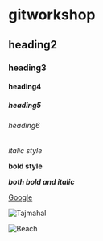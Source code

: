 # gitworkshop
## heading2
### heading3
#### heading4
##### heading5
###### heading6
*italic style*

**bold style**

***both bold and italic***

[Google](https://www.google.com/)

![Tajmahal](https://upload.wikimedia.org/wikipedia/commons/d/da/Taj-Mahal.jpg)

![Beach](https://www.tripsavvy.com/thmb/FwmQ-JvBEBDDlVb-j_zdEo0iVsA=/2048x1152/smart/filters:no_upscale()/beach-5b59c9b7c9e77c004b3e0ff0.jpg)
